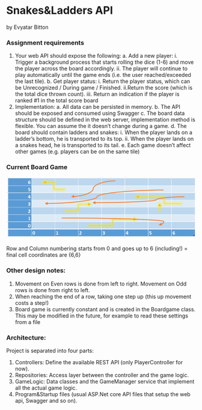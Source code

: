 # Snakes&Ladders API
by Evyatar Bitton


### Assignment requirements
1. Your web API should expose the following:
    a. Add a new player:
        i. Trigger a background process that starts rolling the dice (1-6) and move the player across the board accordingly.
        ii. The player will continue to play automatically until the game ends (i.e. the user reached/exceeded the last tile).
    b. Get player status:
        i. Return the player status, which can be Unrecognized / During game / Finished.
        ii.Return the score (which is the total dice thrown count).
        iii. Return an indication if the player is ranked #1 in the total score board
2. Implementation:
    a. All data can be persisted in memory.
    b. The API should be exposed and consumed using Swagger
    c. The board data structure should be defined in the web server, implementation method is flexible. You can assume the it doesn’t change during a game.
    d. The board should contain ladders and snakes:
        i. When the player lands on a ladder’s bottom, he is transported to its top.
        ii. When the player lands on a snakes head, he is transported to its tail.
    e. Each game doesn’t affect other games (e.g. players can be on the same tile)
	
### Current Board Game
![Current Game Board](CurrentGameBoard.PNG)

Row and Column numbering starts from 0 and goes up to 6 (including!) = final cell coordinates are {6,6}

### Other design notes:
1. Movement on Even rows is done from left to right. Movement on Odd rows is done from right to left.
2. When reaching the end of a row, taking one step up (this up movement costs a step!)
3. Board game is currently constant and is created in the Boardgame class. This may be modified in the future, for example to read these settings from a file

### Architecture:
Project is separated into four parts:
1. Controllers: Define the available REST API (only PlayerController for now).
2. Repositories: Access layer between the controller and the game logic. 
3. GameLogic: Data classes and the GameManager service that implement all the actual game logic.
4. Program&Startup files (usual ASP.Net core API files that setup the web api, Swagger and so on).